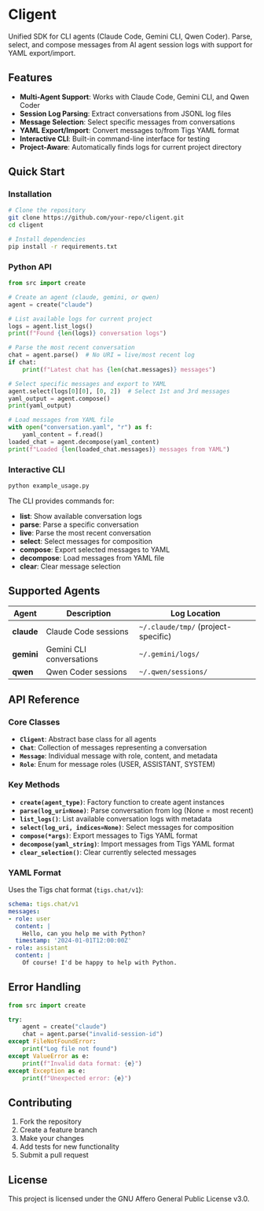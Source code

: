 # Cligent

Unified SDK for CLI agents (Claude Code, Gemini CLI, Qwen Coder). Parse, select, and compose messages from AI agent session logs with support for YAML export/import.

## Features

- **Multi-Agent Support**: Works with Claude Code, Gemini CLI, and Qwen Coder
- **Session Log Parsing**: Extract conversations from JSONL log files
- **Message Selection**: Select specific messages from conversations
- **YAML Export/Import**: Convert messages to/from Tigs YAML format
- **Interactive CLI**: Built-in command-line interface for testing
- **Project-Aware**: Automatically finds logs for current project directory

## Quick Start

### Installation

```bash
# Clone the repository
git clone https://github.com/your-repo/cligent.git
cd cligent

# Install dependencies
pip install -r requirements.txt
```

### Python API

```python
from src import create

# Create an agent (claude, gemini, or qwen)
agent = create("claude")

# List available logs for current project
logs = agent.list_logs()
print(f"Found {len(logs)} conversation logs")

# Parse the most recent conversation
chat = agent.parse()  # No URI = live/most recent log
if chat:
    print(f"Latest chat has {len(chat.messages)} messages")

# Select specific messages and export to YAML
agent.select(logs[0][0], [0, 2])  # Select 1st and 3rd messages
yaml_output = agent.compose()
print(yaml_output)

# Load messages from YAML file
with open("conversation.yaml", "r") as f:
    yaml_content = f.read()
loaded_chat = agent.decompose(yaml_content)
print(f"Loaded {len(loaded_chat.messages)} messages from YAML")
```

### Interactive CLI

```bash
python example_usage.py
```

The CLI provides commands for:
- **list**: Show available conversation logs
- **parse**: Parse a specific conversation
- **live**: Parse the most recent conversation
- **select**: Select messages for composition
- **compose**: Export selected messages to YAML
- **decompose**: Load messages from YAML file
- **clear**: Clear message selection

## Supported Agents

| Agent | Description | Log Location |
|-------|-------------|--------------|
| **claude** | Claude Code sessions | `~/.claude/tmp/` (project-specific) |
| **gemini** | Gemini CLI conversations | `~/.gemini/logs/` |
| **qwen** | Qwen Coder sessions | `~/.qwen/sessions/` |

## API Reference

### Core Classes

- **`Cligent`**: Abstract base class for all agents
- **`Chat`**: Collection of messages representing a conversation
- **`Message`**: Individual message with role, content, and metadata
- **`Role`**: Enum for message roles (USER, ASSISTANT, SYSTEM)

### Key Methods

- **`create(agent_type)`**: Factory function to create agent instances
- **`parse(log_uri=None)`**: Parse conversation from log (None = most recent)
- **`list_logs()`**: List available conversation logs with metadata
- **`select(log_uri, indices=None)`**: Select messages for composition
- **`compose(*args)`**: Export messages to Tigs YAML format
- **`decompose(yaml_string)`**: Import messages from Tigs YAML format
- **`clear_selection()`**: Clear currently selected messages

### YAML Format

Uses the Tigs chat format (`tigs.chat/v1`):

```yaml
schema: tigs.chat/v1
messages:
- role: user
  content: |
    Hello, can you help me with Python?
  timestamp: '2024-01-01T12:00:00Z'
- role: assistant
  content: |
    Of course! I'd be happy to help with Python.
```

## Error Handling

```python
from src import create

try:
    agent = create("claude")
    chat = agent.parse("invalid-session-id")
except FileNotFoundError:
    print("Log file not found")
except ValueError as e:
    print(f"Invalid data format: {e}")
except Exception as e:
    print(f"Unexpected error: {e}")
```

## Contributing

1. Fork the repository
2. Create a feature branch
3. Make your changes
4. Add tests for new functionality
5. Submit a pull request

## License

This project is licensed under the GNU Affero General Public License v3.0.
